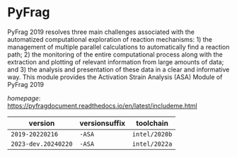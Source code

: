 # PyFrag

PyFrag 2019 resolves three main challenges associated with the automatized computational exploration of reaction mechanisms: 1) the management of multiple parallel calculations to automatically find a reaction path; 2) the monitoring of the entire computational process along with the extraction and plotting of relevant information from large amounts of data; and 3) the analysis and presentation of these data in a clear and informative way.  This module provides the Activation Strain Analysis (ASA) Module of PyFrag 2019

*homepage*: <https://pyfragdocument.readthedocs.io/en/latest/includeme.html>

version | versionsuffix | toolchain
--------|---------------|----------
``2019-20220216`` | ``-ASA`` | ``intel/2020b``
``2023-dev.20240220`` | ``-ASA`` | ``intel/2022a``
